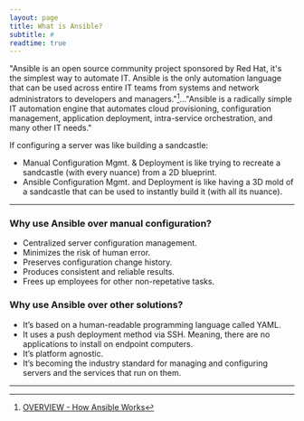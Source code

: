 ```yaml
---
layout: page
title: What is Ansible?
subtitle: #
readtime: true
---
```

"Ansible is an open source community project sponsored by Red Hat, it's the simplest way to automate IT. Ansible is the only automation language that can be used across entire IT teams from systems and network administrators to developers and managers."[^1]..."Ansible is a radically simple IT automation engine that automates cloud provisioning, configuration management, application deployment, intra-service orchestration, and many other IT needs."

If configuring a server was like building a sandcastle:
- Manual Configuration Mgmt. & Deployment is like trying to recreate a sandcastle (with every nuance) from a 2D blueprint.
- Ansible Configuration Mgmt. and Deployment is like having a 3D mold of a sandcastle that can be used to instantly build it (with all its nuance).

---
### Why use Ansible over manual configuration?
- Centralized server configuration management.
- Minimizes the risk of human error.
- Preserves configuration change history.
- Produces consistent and reliable results.
- Frees up employees for other non-repetative tasks.

### Why use Ansible over other solutions?
- It’s based on a human-readable programming language called YAML.
- It uses a push deployment method via SSH. Meaning, there are no applications to install on endpoint computers.
- It’s platform agnostic.
- It’s becoming the industry standard for managing and configuring servers and the services that run on them.

---
[^1]: [OVERVIEW - How Ansible Works](https://www.ansible.com/overview/how-ansible-works?hsLang=en-us)

